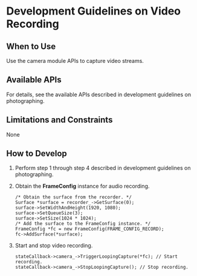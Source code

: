 # Development Guidelines on Video Recording<a name="EN-US_TOPIC_0000001051451869"></a>

## When to Use<a name="section186634310418"></a>

Use the camera module APIs to capture video streams.

## Available APIs<a name="section125479541744"></a>

For details, see the available APIs described in development guidelines on photographing.

## Limitations and Constraints<a name="section1165911177314"></a>

None

## How to Develop<a name="section1196016315516"></a>

1.  Perform step 1 through step 4 described in development guidelines on photographing.
2.  Obtain the  **FrameConfig**  instance for audio recording.

    ```
    /* Obtain the surface from the recorder. */
    Surface *surface = recorder_->GetSurface(0);
    surface->SetWidthAndHeight(1920, 1080);
    surface->SetQueueSize(3);
    surface->SetSize(1024 * 1024);
    /* Add the surface to the FrameConfig instance. */
    FrameConfig *fc = new FrameConfig(FRAME_CONFIG_RECORD);
    fc->AddSurface(*surface);
    ```

3.  Start and stop video recording.

    ```
    stateCallback->camera_->TriggerLoopingCapture(*fc); // Start recording.
    stateCallback->camera_->StopLoopingCapture(); // Stop recording.
    ```


